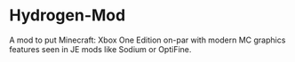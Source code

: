 # Hydrogen-Mod
A mod to put Minecraft: Xbox One Edition on-par with modern MC graphics features seen in JE mods like Sodium or OptiFine.
